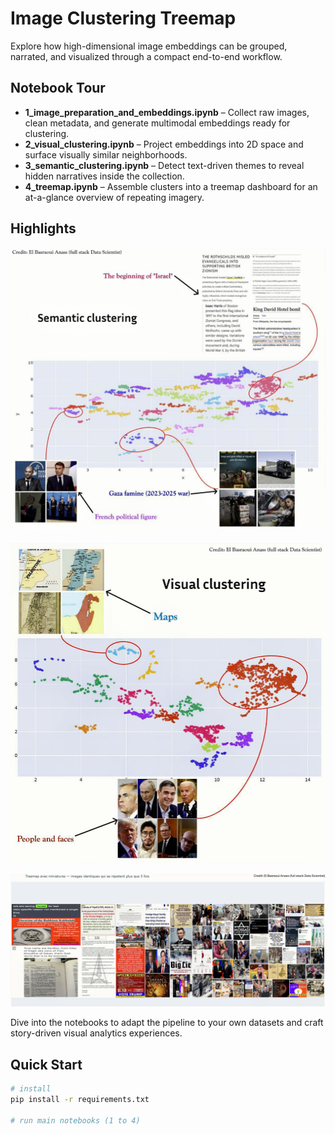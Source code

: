 # Image Clustering Treemap

Explore how high-dimensional image embeddings can be grouped, narrated, and visualized through a compact end-to-end workflow.

## Notebook Tour
- **1_image_preparation_and_embeddings.ipynb** – Collect raw images, clean metadata, and generate multimodal embeddings ready for clustering.
- **2_visual_clustering.ipynb** – Project embeddings into 2D space and surface visually similar neighborhoods.
- **3_semantic_clustering.ipynb** – Detect text-driven themes to reveal hidden narratives inside the collection.
- **4_treemap.ipynb** – Assemble clusters into a treemap dashboard for an at-a-glance overview of repeating imagery.

## Highlights
![Semantic clustering annotated clusters](assets/semantic_clustering_recognition_france_palestine.jpg)

![Visual clustering scatter plot](assets/visual_clustering_recognition_france-palestine.jpg)

![Treemap of recurring visuals](assets/treemap.png)

Dive into the notebooks to adapt the pipeline to your own datasets and craft story-driven visual analytics experiences.

## Quick Start

```bash
# install
pip install -r requirements.txt

# run main notebooks (1 to 4)
